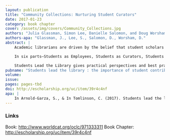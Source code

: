 ```yaml
---
layout: publication
title: "Community Collections: Nurturing Student Curators"
date: 2017-01-23
category: book chapter
cover: /assets/img/covers/Community_Collections.jpg
authors: "Julia Glassman, Simon Lee, Danielle Salomon, and Doug Worsham"
authors-apa: "Glassman, J., Lee, S., Salomon, D., Worsham, D."
abstract: |
    Academic librarians are driven by the belief that student scholars are at the heart of the library. Our collections, programs, and services become meaningful when students use and learn from them. We build our websites and other digital services, our buildings, marketing and communication strategies, and content to meet their needs. The library exists, at least in large part, for the students—and student employment, leadership, and input into the library can increase engagement and outreach and improve both the library and the students it employs. 

    In six parts—Students as Employees, Students as Curators, Students as Ambassadors, the Library as Client, Student Groups as Library Leaders, and Students as Library Designers—Students Lead the Library provides case studies of programs and initiatives that seek student input, assistance, and leadership in the academic library. Through the library, students can develop leadership skills, cultivate high levels of engagement, and offer peer learning opportunities. Through the students, libraries can create participatory design processes, enhancement and transformation of the library’s core functions, and expressed library value for stakeholders. 

    Students Lead the Library gives practical perspectives and best practices for implementing these kinds of initiatives in ways that can be easily adopted to fit many different needs and circumstances. It’s useful to libraries seeking to improve their services to students, reach out to new student populations, give students experiential learning opportunities, and even mitigate staffing shortages.
pubname: "Students lead the library : the importance of student contributions to the academic library"
volume: 
issue: 
pages: pages-tbd
doi: http://escholarship.org/uc/item/39r4c4nf
apa: |
    In Arnold-Garza, S., & In Tomlinson, C. (2017). Students lead the library: The importance of student contributions to the academic library.
---
```

### Links
Book: http://www.worldcat.org/oclc/971333311 
Book Chapter: http://escholarship.org/uc/item/39r4c4nf